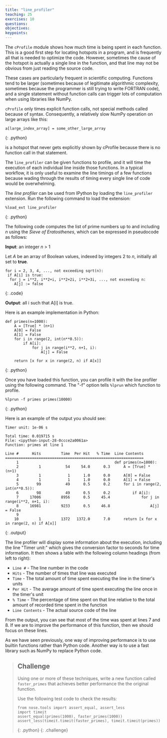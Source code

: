 ```yaml
---
title: "line_profiler"
teaching: 25
exercises: 10
questions:
objectives:
keypoints:
---
```

The `cProfile` module shows how much time is being spent in each function. This is a good first step for locating hotspots in a program, and is 
frequently all that is needed to optimize the code. However, sometimes the cause of the hotspot is actually a single line in the function, and 
that line may not be obvious from just reading the source code. 

These cases are particularly frequent in scientific computing. Functions tend to be larger (sometimes because of legitimate algorithmic 
complexity, sometimes because the programmer is still trying to write FORTRAN code), and a single statement without function calls can 
trigger lots of computation when using libraries like NumPy. 

`cProfile` only times explicit function calls, not special methods called because of syntax. Consequently, a relatively slow NumPy operation 
on large arrays like this:

~~~
a[large_index_array] = some_other_large_array
~~~
{: .python}

is a hotspot that never gets explicitly shown by cProfile because there is no function call in that statement.

The `line_profiler` can be given functions to profile, and it will time the execution of each individual line inside those functions. 
In a typical workflow, it is only useful to examine the line timings of a few functions because wading through the results of timing 
every single line of code would be overwhelming.

The *line profiler* can be used from IPython by loading the `line_profiler` extension. Run the following command to load the extension:

~~~
%load_ext line_profiler
~~~
{: .python}

The following code computes the list of prime numbers up to and including *n* using the *Sieve of Eratosthenes*, which can be expressed 
in pseudocode as follows:

**Input**: an integer *n* > 1

Let *A* be an array of Boolean values, indexed by integers 2 to *n*, initially all set to **true**.

~~~
for i = 2, 3, 4, ..., not exceeding sqrt(n):
 if A[i] is true:
  for j = i**2, i**2+i, i**2+2i, i**2+3i, ..., not exceeding n:
    A[j] := false
~~~
{: .code}

**Output**: all i such that A[i] is true.

Here is an example implementation in Python:

~~~
def primes(n=1000): 
    A = [True] * (n+1)
    A[0] = False
    A[1] = False
    for i in range(2, int(n**0.5)):
        if A[i]:
            for j in range(i**2, n+1, i):
                A[j] = False

    return [x for x in range(2, n) if A[x]]
~~~
{: .python}

Once you have loaded this function, you can profile it with the line profiler using the following command. The "-f" option tells `%lprun` which 
function to profile.

~~~
%lprun -f primes primes(10000)
~~~
{: .python}

Here is an example of the output you should see:

~~~
Timer unit: 1e-06 s

Total time: 0.019715 s
File: <ipython-input-28-0ccce2a0061a>
Function: primes at line 1

Line #      Hits         Time  Per Hit   % Time  Line Contents
==============================================================
     1                                           def primes(n=1000): 
     2         1           54     54.0      0.3      A = [True] * (n+1)
     3         1            1      1.0      0.0      A[0] = False
     4         1            1      1.0      0.0      A[1] = False
     5        99           49      0.5      0.2      for i in range(2, int(n**0.5)):
     6        98           49      0.5      0.2          if A[i]:
     7     17006         8956      0.5     45.4              for j in range(i**2, n+1, i):
     8     16981         9233      0.5     46.8                  A[j] = False
     9                                           
    10         1         1372   1372.0      7.0      return [x for x in range(2, n) if A[x]]
~~~
{: .output}

The line profiler will display some information about the execution, including the line "Timer unit:" which gives the conversion factor to 
seconds for time information. It then shows a table with the following column headings (from left to right):

* `Line #` - The line number in the code
* `Hits` - The number of times that line was executed
* `Time` - The total amount of time spent executing the line in the timer's units
* `Per Hit` - The average amount of time spent executing the line once in the timer's unit
* `% Time` - The percentage of time spent on that line relative to the total amount of recorded time spent in the function
* `Line Contents` - The actual source code of the line

From the output, you can see that most of the time was spent at lines 7 and 8. If we are to improve the performance of this function, then we 
should focus on these lines.

As we have seen previously, one way of improving performance is to use builtin functions rather than Python code. Another way is to use a fast 
library such as NumPy to replace Python code.

> ## Challenge
> Using one or more of these techniques, write a new function called `faster_primes` that achieves better performance the the original function. 
>
> Use the following test code to check the results:
>
> ~~~
> from nose.tools import assert_equal, assert_less
> import timeit
> assert_equal(primes(1000), faster_primes(1000))
> assert_less(timeit.timeit(faster_primes), timeit.timeit(primes))
> ~~~
> {: .python}
{: .challenge}